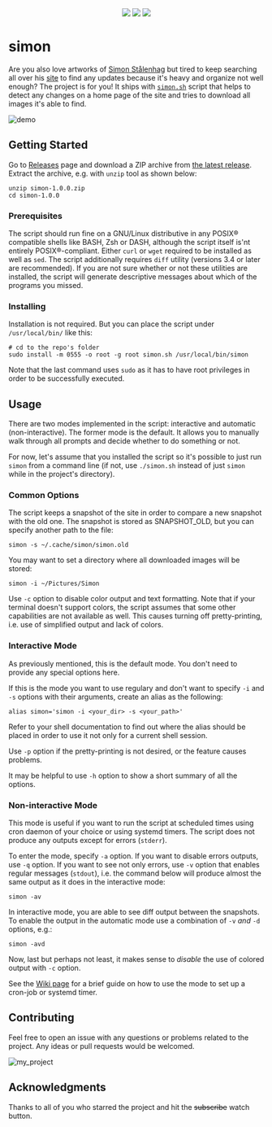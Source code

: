 <div align='center'>
  <div>
    <img src="https://forthebadge.com/images/badges/for-you.svg"/> 
    <img src="https://forthebadge.com/images/badges/built-with-love.svg"/> 
    <img src="https://forthebadge.com/images/badges/uses-badges.svg"/>
  </div>
</div>

# simon

Are you also love artworks of [Simon Stålenhag][twitter] but tired to keep
searching all over his [site][] to find any updates because it's heavy and
organize not well enough? The project is for you! It ships with
[`simon.sh`](simon.sh) script that helps to detect any changes on a home
page of the site and tries to download all images it's able to find.

![demo](https://user-images.githubusercontent.com/10958284/53890335-ec0dc500-401f-11e9-8121-20347c3fe89b.gif)

[twitter]: https://twitter.com/simonstalenhag?lang=en
[site]: http://simonstalenhag.se

## Getting Started

Go to [Releases][] page and download a ZIP archive from
[the latest release][]. Extract the archive, e.g. with `unzip` tool as shown
below:

```shell
unzip simon-1.0.0.zip
cd simon-1.0.0
```

[Releases]: https://github.com/7aitsev/simon/releases
[the latest release]: https://github.com/7aitsev/simon/releases/latest

### Prerequisites

The script should run fine on a GNU/Linux distributive in any POSIX®
compatible shells like BASH, Zsh or DASH, although the script itself is'nt
entirely POSIX®-compliant. Either `curl` or `wget` required to be installed
as well as `sed`. The script additionally requires `diff` utility (versions
3.4 or later are recommended). If you are not sure whether or not these
utilities are installed, the script will generate descriptive messages about
which of the programs you missed.

### Installing

Installation is not required. But you can place the script under
`/usr/local/bin/` like this:

```shell
# cd to the repo's folder
sudo install -m 0555 -o root -g root simon.sh /usr/local/bin/simon
```

Note that the last command uses `sudo` as it has to have root privileges
in order to be successfully executed.

## Usage

There are two modes implemented in the script: interactive and
automatic (non-interactive). The former mode is the default. It allows you to
manually walk through all prompts and decide whether to do something or not.

For now, let's assume that you installed the script so it's possible to just
run `simon` from a command line (if not, use `./simon.sh` instead of just
`simon` while in the project's directory).

### Common Options

The script keeps a snapshot of the site in order to compare a new snapshot
with the old one. The snapshot is stored as SNAPSHOT_OLD, but you can
specify another path to the file:

```shell
simon -s ~/.cache/simon/simon.old
```

You may want to set a directory where all downloaded images will be stored:

```shell
simon -i ~/Pictures/Simon
```

Use `-c` option to disable color output and text formatting. Note that if
your terminal doesn't support colors, the script assumes that some other
capabilities are not available as well. This causes turning off
pretty-printing, i.e. use of simplified output and lack of colors.

### Interactive Mode

As previously mentioned, this is the default mode. You don't need to provide
any special options here.

If this is the mode you want to use regulary and don't want to specify
`-i` and `-s` options with their arguments, create an alias as the following:

```shell
alias simon='simon -i <your_dir> -s <your_path>'
```

Refer to your shell documentation to find out where the alias should be
placed in order to use it not only for a current shell session.

Use `-p` option if the pretty-printing is not desired, or the feature causes
problems.

It may be helpful to use `-h` option to show a short summary of all the
options.

### Non-interactive Mode

This mode is useful if you want to run the script at scheduled times using
cron daemon of your choice or using systemd timers. The script does not
produce any outputs except for errors (`stderr`).

To enter the mode, specify `-a` option. If you want to disable errors outputs,
use `-q` option. If you want to see not only errors, use `-v` option
that enables regular messages (`stdout`), i.e. the command below will produce
almost the same output as it does in the interactive mode:

```
simon -av
```

In interactive mode, you are able to see diff output between the snapshots. To
enable the output in the automatic mode use a combination of `-v` *and* `-d`
options, e.g.:

```
simon -avd
```

Now, last but perhaps not least, it makes sense to *disable* the use of
colored output with `-c` option.

See the [Wiki page][] for a brief guide on how to use the mode to set up a
cron-job or systemd timer.

[Wiki page]: https://github.com/7aitsev/simon/wiki/Set-up-the-Script-to-Run-Periodically

## Contributing

Feel free to open an issue with any questions or problems related to the
project. Any ideas or pull requests would be welcomed.

![my_project](https://user-images.githubusercontent.com/10958284/53481312-da06b200-3a74-11e9-8137-d333d534d516.jpg)

## Acknowledgments

Thanks to all of you who starred the project and hit the ~~subscribe~~ watch
button.
